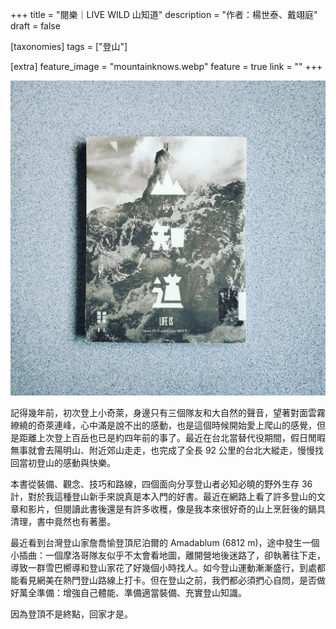 +++
title = "閱樂｜LIVE WILD 山知道"
description = "作者：楊世泰、戴翊庭"
draft = false

[taxonomies]
tags = ["登山"]

[extra]
feature_image = "mountainknows.webp"
feature = true
link = ""
+++

![mountainknows](mountainknows.webp)

記得幾年前，初次登上小奇萊，身邊只有三個隊友和大自然的聲音，望著對面雲霧繚繞的奇萊連峰，心中滿是說不出的感動，也是這個時候開始愛上爬山的感覺，但是距離上次登上百岳也已是約四年前的事了。最近在台北當替代役期間，假日閒暇無事就會去陽明山、附近郊山走走，也完成了全長 92 公里的台北大縱走，慢慢找回當初登山的感動與快樂。

本書從裝備、觀念、技巧和路線，四個面向分享登山者必知必曉的野外生存 36 計，對於我這種登山新手來說真是本入門的好書。最近在網路上看了許多登山的文章和影片，但閱讀此書後還是有許多收穫，像是我本來很好奇的山上烹飪後的鍋具清理，書中竟然也有著墨。

最近看到台灣登山家詹喬愉登頂尼泊爾的 Amadablum (6812 m)，途中發生一個小插曲：一個摩洛哥隊友似乎不太會看地圖，離開營地後迷路了，卻執著往下走，導致一群雪巴嚮導和登山家花了好幾個小時找人。如今登山運動漸漸盛行，到處都能看見網美在熱門登山路線上打卡。但在登山之前，我們都必須捫心自問，是否做好萬全準備：增強自己體能、準備適當裝備、充實登山知識。

因為登頂不是終點，回家才是。